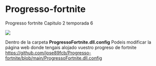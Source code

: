 # Progresso-fortnite
Progresso fortnite Capitulo 2 temporada 6


<img src="https://i.imgur.com/FwGcXrt.png">

Dentro de la carpeta <b>ProgressoFortnite.dll.config</b> Podeis modificar la página web donde tengais alojado vuestro progreso de fortnite
 <a href="https://github.com/jose89fcb/Progresso-fortnite/blob/main/ProgressoFortnite.dll.config">https://github.com/jose89fcb/Progresso-fortnite/blob/main/ProgressoFortnite.dll.config</a>
  
